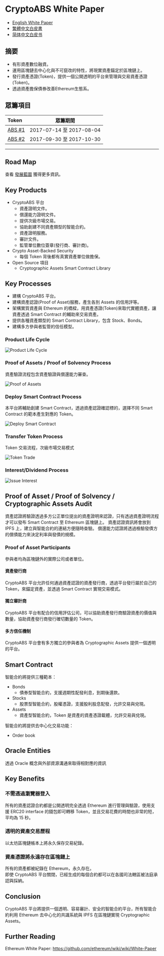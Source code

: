# CryptoABS White Paper

- [English White Paper](./README.md) 
- [繁體中文白皮書](./README_zh.md)
- [简体中文白皮书](./README_cn.md)

## 摘要

- 有形資產數位融資。
- 運用區塊鏈去中心化與不可竄改的特性，將現實資產錨定於區塊鏈上。
- 發行資產憑證(Token)，提供一個公開透明的平台來管理與交易資產憑證(Token)。  
- 透過資產擔保債券改善Ethereum生態系。

## 眾籌項目

| Token | 眾籌期間 |
|:------|:--------------:|
| [ABS #1](./tokens/ABS/ABS_TOKEN_zh.md) | 2017-07-14 至 2017-08-04 |
| [ABS #2](./tokens/CABS_ZZ/CABS_TOKEN_ZZ_zh.md) | 2017-09-30 至 2017-10-30 |

----

## Road Map

查看 [發展藍圖](./ROAD_MAP_zh.md) 獲得更多資訊。

## Key Products

- CryptoABS 平台
    - 資產證明文件。
    - 償還能力證明文件。
    - 提供次級市場交易。
    - 協助創建不同資產類型的智能合約。
    - 資產證明服務。
    - 審計文件。
    - 監管單位數位簽章(發行商、審計商)。
- Crypto Asset-Backed Security
	- 每個 Token 背後都有真實資產單位做擔保。
- Open Source 項目
    - Cryptographic Assets Smart Contract Library


## Key Processes

- 建構 CryptoABS 平台。
- 建構資產認證(Proof of Asset)服務，產生各別 Assets 的信用評等。
- 架構實質資產與 Ethereum 的橋樑，用資產憑證(Token)來取代實體資產，讓資產透過 Smart Contract 的輔助來交易資產。
- 提供各種資產類型的 Smart Contract Library，包含 Stock、Bonds。
- 建構多方參與者監管的信任模型。

### Product Life Cycle

![Product Life Cycle](./images/zh/Product_Life_Cycle.png)

### Proof of Assets / Proof of Solvency Process

資產驗證流程包含資產驗證與償還能力審查。

![Proof of Assets](./images/zh/Proof_of_Assets.png)

### Deploy Smart Contract Process

本平台將輔助創建 Smart Contract，透過資產認證確認標的，選擇不同 Smart Contract 的範本產生對應的 Token。

![Deploy Smart Contract](./images/zh/Deploy_Smart_Contract.png)

### Transfer Token Process

Token 交易流程，次級市場交易模式

![Token Trade](./images/zh/Token_Trade.png)

### Interest/Dividend Process

![Issue Interest](./images/zh/Issue_Interest_Flow.png)

## Proof of Asset / Proof of Solvency / Cryptographic Assets Audit

資產認證將驗證透過多方公正單位提出的資產證明來認證，只有透過資產證明流程才可以發布 Smart Contract 至 Ethereum 區塊鏈上。
資產認證資訊將會放到 IPFS 上，建立與智能合約的連結方便隨時查驗。
償還能力認證將透過檢驗發債方的償債能力來決定利率與發債的規模。

### Proof of Asset Participants

參與者均為區塊鏈外的實際公司或者單位。

#### 資產發行商

CryptoABS 平台允許任何通過資產認證的資產發行商，透過平台發行屬於自己的 Token，來錨定資產，並透過 Smart Contract 實現交易模式。

#### 獨立審計商

CryptoABS 平台有配合的信用評估公司，可以協助資產發行商驗證資產的價值與數量，協助資產發行商發行確切數量的 Token。

#### 多方信任機制

CryptoABS 平台會有多方獨立的參與者為 Cryptographic Assets 提供一個透明的平台。

## Smart Contract

智能合約將提供三種範本：
- Bonds
    - 債券型智能合約，支援週期性配發利息，到期後還款。
- Stocks
    - 股票型智能合約，股權憑證，支援股利股息配發，允許交易與兌現。
- Assets
	- 資產型智能合約，Token 是資產的資產憑證載體，允許交易與兌現。

智能合約將提供去中心化交易功能：
- Order book

## Oracle Entities

透過 Oracle 概念與外部資源溝通來取得相對應的資訊

## Key Benefits

### 不需透過瀏覽器登入

所有的資產認證合約都是公開透明完全透過 Ethereum 進行管理與驗證，使用支援 ERC20 interface 的錢包即可轉移 Token，並且交易花費的時間也非常的短，平均為 15 秒。  

### 透明的資產交易歷程

以太坊區塊鏈帳本上將永久保存交易紀錄。  

### 資產憑證將永遠存在區塊鏈上

所有的資產都被紀錄在 Ethereum，永久存在。  
即使 CryptoABS 平台關閉，已經生成的每個合約都可以在各國司法轄區被法庭承認與採納。

## Conclusion

CryptoABS 平台將提供一個透明、容易審計、安全的智能合約平台，所有智能合約利用 Ethereum 去中心化的共識系統與 IPFS 在區塊鏈實現 Cryptographic Assets。

## Further Reading
Ethereum White Paper: https://github.com/ethereum/wiki/wiki/White-Paper

